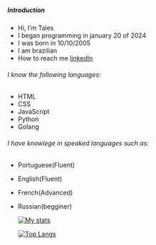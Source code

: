 ##### Introduction

- Hi, I’m Tales
- I began programming in january 20 of 2024
- I was born in 10/10/2005
- I am brazilian
- How to reach me [linkedIn](https://www.linkedin.com/in/tales-sabini-4481641a0/)

###### I know the following languages:

- HTML
- CSS
- JavaScript
- Python
- Golang

###### I have knowlege in speaked languages such as:

- Portuguese(Fluent)
- English(Fluent)
- French(Advanced)
- Russian(begginer)

  [![My stats](https://github-readme-stats.vercel.app/api?username=itzTas&theme=tokyonight&rank_icon=github)](https://github.com/anuraghazra/github-readme-stats)

  [![Top Langs](https://github-readme-stats.vercel.app/api/top-langs/?username=itzTas&theme=tokyonight&layout=compact)](https://github.com/anuraghazra/github-readme-stats)
<!---
ItzTas/ItzTas is a ✨ special ✨ repository because its `README.md` (this file) appears on your GitHub profile.
You can click the Preview link to take a look at your changes.
--->
